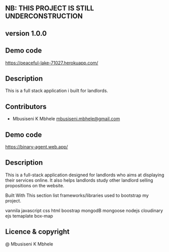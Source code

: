 ## NB: THIS PROJECT IS STILL UNDERCONSTRUCTION

## **version 1.0.0**

## Demo code 
https://peaceful-lake-71027.herokuapp.com/

 ## Description
 This is a full stack application i built for landlords. 

## Contributors 

- Mbusiseni K Mbhele <mbusiseni.mbhele@gmail.com>

## Demo code 
https://binary-agent.web.app/

 ## Description
 This is a full-stack application designed for landlords who aims at displaying their services online.  It also helps landlords
 study other landlord selling propositions on the website. 

Built With
This section list frameworks/libraries used to bootstrap my project.

vannila javascript
css 
html
boostrap
mongodB
mongoose
nodejs
cloudinary
ejs temaplate
box-map


## Licence & copyright
@ Mbusiseni K Mbhele
